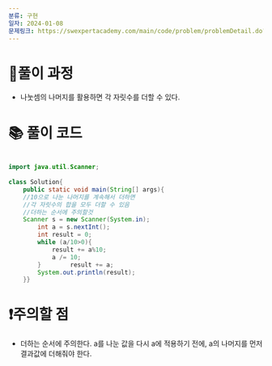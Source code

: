 ```yaml
---
분류: 구현
일자: 2024-01-08
문제링크: https://swexpertacademy.com/main/code/problem/problemDetail.do?contestProbId=AV5QPRjqA10DFAUq
---
```

# 🤔풀이 과정
- 나눗셈의 나머지를 활용하면 각 자릿수를 더할 수 있다.

# 📚 풀이 코드

```java

import java.util.Scanner;  
  
class Solution{  
    public static void main(String[] args){  
    //10으로 나눈 나머지를 계속해서 더하면  
    //각 자릿수의 합을 모두 더할 수 있음  
    //더하는 순서에 주의할것  
    Scanner s = new Scanner(System.in);  
        int a = s.nextInt();  
        int result = 0;  
        while (a/10>0){  
            result += a%10;  
            a /= 10;  
        }        result += a;  
        System.out.println(result);  
    }}
```

# ❗주의할 점
- 더하는 순서에 주의한다. a를 나눈 값을 다시 a에 적용하기 전에, a의 나머지를 먼저 결과값에 더해줘야 한다.
